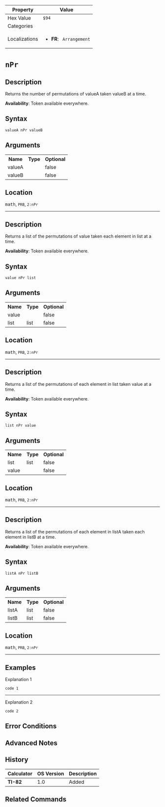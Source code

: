 | Property      | Value |
|---------------|-------|
| Hex Value     | `$94`|
| Categories    | <ul></ul> |
| Localizations | <ul><li><b>FR</b>: ` Arrangement`</li></ul> |

# ` nPr `

## Description
Returns the number of permutations of valueA taken valueB at a time.


<b>Availability</b>: Token available everywhere.

## Syntax
`valueA nPr valueB`

## Arguments
<table>
<tr><th>Name</th><th>Type</th><th>Optional</th></tr>

<tr><td>valueA</td><td></td><td>false</td></tr>

<tr><td>valueB</td><td></td><td>false</td></tr>

</table>

## Location
<kbd>math</kbd>, `PRB`, `2:nPr`
<hr>

## Description
Returns a list of the permutations of value taken each element in list at a time.


<b>Availability</b>: Token available everywhere.

## Syntax
`value nPr list`

## Arguments
<table>
<tr><th>Name</th><th>Type</th><th>Optional</th></tr>

<tr><td>value</td><td></td><td>false</td></tr>

<tr><td>list</td><td>list</td><td>false</td></tr>

</table>

## Location
<kbd>math</kbd>, `PRB`, `2:nPr`
<hr>

## Description
Returns a list of the permutations of each element in list taken value at a time.


<b>Availability</b>: Token available everywhere.

## Syntax
`list nPr value`

## Arguments
<table>
<tr><th>Name</th><th>Type</th><th>Optional</th></tr>

<tr><td>list</td><td>list</td><td>false</td></tr>

<tr><td>value</td><td></td><td>false</td></tr>

</table>

## Location
<kbd>math</kbd>, `PRB`, `2:nPr`
<hr>

## Description
Returns a list of the permutations of each element in listA taken each element in listB at a time.


<b>Availability</b>: Token available everywhere.

## Syntax
`listA nPr listB`

## Arguments
<table>
<tr><th>Name</th><th>Type</th><th>Optional</th></tr>

<tr><td>listA</td><td>list</td><td>false</td></tr>

<tr><td>listB</td><td>list</td><td>false</td></tr>

</table>

## Location
<kbd>math</kbd>, `PRB`, `2:nPr`
<hr>

## Examples

Explanation 1
```ti-basic
code 1
```
---
Explanation 2
```ti-basic
code 2
```

## Error Conditions


## Advanced Notes


## History
| Calculator | OS Version | Description |
|------------|------------|-------------|
| <b>TI-82</b> | 1.0 | Added

## Related Commands

    